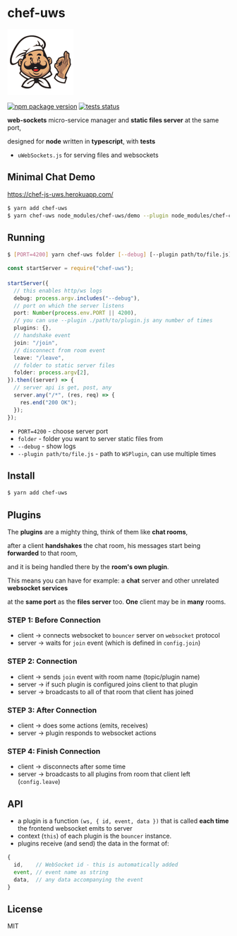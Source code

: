 # chef-uws

<img style="max-width: 100%;" src="https://raw.githubusercontent.com/chef-js/express/main/chef.png" width="150" />

<a href="https://badge.fury.io/js/chef-uws"><img src="https://badge.fury.io/js/chef-uws.svg" alt="npm package version" /></a> <a href="https://circleci.com/gh/chef-js/uws"><img src="https://circleci.com/gh/chef-js/uws.svg?style=shield" alt="tests status" /></a>

**web-sockets** micro-service manager and **static files server** at the same port,

designed for **node** written in **typescript**, with **tests**

- `uWebSockets.js` for serving files and websockets

## Minimal Chat Demo

https://chef-js-uws.herokuapp.com/

```bash
$ yarn add chef-uws
$ yarn chef-uws node_modules/chef-uws/demo --plugin node_modules/chef-core/chat.js
```

## Running

```bash
$ [PORT=4200] yarn chef-uws folder [--debug] [--plugin path/to/file.js]
```

```ts
const startServer = require("chef-uws");

startServer({
  // this enables http/ws logs
  debug: process.argv.includes("--debug"),
  // port on which the server listens
  port: Number(process.env.PORT || 4200),
  // you can use --plugin ./path/to/plugin.js any number of times
  plugins: {},
  // handshake event
  join: "/join",
  // disconnect from room event
  leave: "/leave",
  // folder to static server files
  folder: process.argv[2],
}).then((server) => {
  // server api is get, post, any
  server.any("/*", (res, req) => {
    res.end("200 OK");
  });
});
```

- `PORT=4200` - choose server port
- `folder` - folder you want to server static files from
- `--debug` - show logs
- `--plugin path/to/file.js` - path to `WSPlugin`, can use multiple times

## Install

```bash
$ yarn add chef-uws
```

## Plugins

The **plugins** are a mighty thing, think of them like **chat rooms**,

after a client **handshakes** the chat room, his messages start being **forwarded** to that room,

and it is being handled there by the **room's own plugin**.

This means you can have for example: a **chat** server and other unrelated **websocket services**

at the **same port** as the **files server** too. **One** client may be in **many** rooms.

### STEP 1: Before Connection

- client -> connects websocket to `bouncer` server on `websocket` protocol
- server -> waits for `join` event (which is defined in `config.join`)

### STEP 2: Connection

- client -> sends `join` event with room name (topic/plugin name)
- server -> if such plugin is configured joins client to that plugin
- server -> broadcasts to all of that room that client has joined

### STEP 3: After Connection

- client -> does some actions (emits, receives)
- server -> plugin responds to websocket actions

### STEP 4: Finish Connection

- client -> disconnects after some time
- server -> broadcasts to all plugins from room that client left (`config.leave`)

## API

- a plugin is a function `(ws, { id, event, data })` that is called **each time** the frontend websocket emits to server
- context (`this`) of each plugin is the `bouncer` instance.
- plugins receive (and send) the data in the format of:

```ts
{
  id,    // WebSocket id - this is automatically added
  event, // event name as string
  data,  // any data accompanying the event
}
```

## License

MIT
